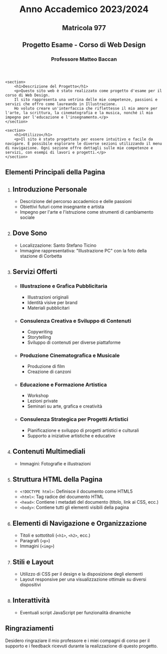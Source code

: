 <!DOCTYPE html>
<html lang="it">
<head>
    <meta charset="UTF-8">
    <meta name="viewport" content="width=device-width, initial-scale=1.0">
    <title>Progetto Esame - Corso di Web Design</title>
</head>
<body>
    <header>
        <h1>Anno Accademico 2023/2024</h1>
        <h2>Matricola 977</h2>
        <h2>Progetto Esame - Corso di Web Design</h2>
        <h3>Professore Matteo Baccan</h3>
    </header>
    
    <section>
        <h1>Descrizione del Progetto</h1>
        <p>Questo sito web è stato realizzato come progetto d'esame per il corso di Web Design.
        Il sito rappresenta una vetrina delle mie competenze, passioni e servizi che offro come laureando in Illustrazione.
        Ho voluto creare un'interfaccia che riflettesse il mio amore per l'arte, la scrittura, la cinematografia e la musica, nonché il mio impegno per l'educazione e l'insegnamento.</p>
    </section>

    <section>
        <h1>Utilizzo</h1>
        <p>Il sito è stato progettato per essere intuitivo e facile da navigare. È possibile esplorare le diverse sezioni utilizzando il menu di navigazione. Ogni sezione offre dettagli sulle mie competenze e servizi, con esempi di lavori e progetti.</p>
    </section>
<section>
    <h1>Elementi Principali della Pagina</h1>
    <ol>
        <li>
            <h2>Introduzione Personale</h2>
            <ul>
                <li>Descrizione del percorso accademico e delle passioni</li>
                <li>Obiettivi futuri come insegnante e artista</li>
                <li>Impegno per l'arte e l'istruzione come strumenti di cambiamento sociale</li>
            </ul>
        </li>
        <li>
            <h2>Dove Sono</h2>
            <ul>
                <li>Localizzazione: Santo Stefano Ticino</li>
                <li>Immagine rappresentativa: "Illustrazione PC" con la foto della stazione di Corbetta</li>
            </ul>
        </li>
        <li>
            <h2>Servizi Offerti</h2>
            <ul>
                <li>
                    <h3>Illustrazione e Grafica Pubblicitaria</h3>
                    <ul>
                        <li>Illustrazioni originali</li>
                        <li>Identità visive per brand</li>
                        <li>Materiali pubblicitari</li>
                    </ul>
                </li>
                <li>
                    <h3>Consulenza Creativa e Sviluppo di Contenuti</h3>
                    <ul>
                        <li>Copywriting</li>
                        <li>Storytelling</li>
                        <li>Sviluppo di contenuti per diverse piattaforme</li>
                    </ul>
                </li>
                <li>
                    <h3>Produzione Cinematografica e Musicale</h3>
                    <ul>
                        <li>Produzione di film</li>
                        <li>Creazione di canzoni</li>
                    </ul>
                </li>
                <li>
                    <h3>Educazione e Formazione Artistica</h3>
                    <ul>
                        <li>Workshop</li>
                        <li>Lezioni private</li>
                        <li>Seminari su arte, grafica e creatività</li>
                    </ul>
                </li>
                <li>
                    <h3>Consulenza Strategica per Progetti Artistici</h3>
                    <ul>
                        <li>Pianificazione e sviluppo di progetti artistici e culturali</li>
                        <li>Supporto a iniziative artistiche e educative</li>
                    </ul>
                </li>
            </ul>
        </li>
        <li>
            <h2>Contenuti Multimediali</h2>
            <ul>
                <li>Immagini: Fotografie e illustrazioni</li>
            </ul>
        </li>
        <li>
            <h2>Struttura HTML della Pagina</h2>
            <ul>
                <li><code>&lt;!DOCTYPE html&gt;</code>: Definisce il documento come HTML5</li>
                <li><code>&lt;html&gt;</code>: Tag radice del documento HTML</li>
                <li><code>&lt;head&gt;</code>: Contiene i metadati del documento (titolo, link ai CSS, ecc.)</li>
                <li><code>&lt;body&gt;</code>: Contiene tutti gli elementi visibili della pagina</li>
            </ul>
        </li>
        <li>
            <h2>Elementi di Navigazione e Organizzazione</h2>
            <ul>
                <li>Titoli e sottotitoli (<code>&lt;h1&gt;</code>, <code>&lt;h2&gt;</code>, ecc.)</li>
                <li>Paragrafi (<code>&lt;p&gt;</code>)</li>
                <li>Immagini (<code>&lt;img&gt;</code>)</li>
            </ul>
        </li>
        <li>
            <h2>Stili e Layout</h2>
            <ul>
                <li>Utilizzo di CSS per il design e la disposizione degli elementi</li>
                <li>Layout responsive per una visualizzazione ottimale su diversi dispositivi</li>
            </ul>
        </li>
        <li>
            <h2>Interattività</h2>
            <ul>
                <li>Eventuali script JavaScript per funzionalità dinamiche</li>
            </ul>
        </li>
    </ol>
</section>
<section>
        <h1>Ringraziamenti</h1>
        <p>Desidero ringraziare il mio professore e i miei compagni di corso per il supporto e i feedback ricevuti durante la realizzazione di questo progetto.</p>
</section>
</body>
</html>
